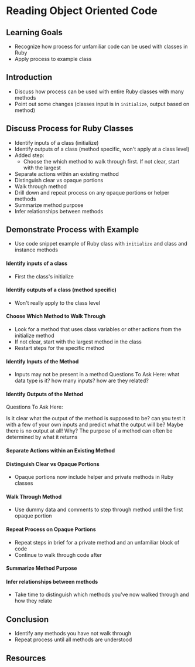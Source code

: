 # Reading Object Oriented Code

## Learning Goals

- Recognize how process for unfamiliar code can be used with classes in Ruby
- Apply process to example class

## Introduction

- Discuss how process can be used with entire Ruby classes with many methods
- Point out some changes (classes input is in `initialize`, output based on method)

## Discuss Process for Ruby Classes

- Identify inputs of a class (initialize)
- Identify outputs of a class (method specific, won't apply at a class level)
- Added step:
  - Choose the which method to walk through first. If not clear, start with the largest
- Separate actions within an existing method
- Distinguish clear vs opaque portions
- Walk through method
- Drill down and repeat process on any opaque portions or helper methods
- Summarize method purpose
- Infer relationships between methods

## Demonstrate Process with Example

- Use code snippet example of Ruby class with `initialize` and class and instance methods

#### Identify inputs of a class

- First the class's initialize

#### Identify outputs of a class (method specific)

- Won't really apply to the class level

#### Choose Which Method to Walk Through

- Look for a method that uses class variables or other actions from the initialize method
- If not clear, start with the largest method in the class
- Restart steps for the specific method

#### Identify Inputs of the Method

- Inputs may not be present in a method
  Questions To Ask Here:
  what data type is it? how many inputs? how are they related?

#### Identify Outputs of the Method

Questions To Ask Here:

Is it clear what the output of the method is supposed to be? can you test it with a few of your own inputs and predict what the output will be? Maybe there is no output at all! Why? The purpose of a method can often be determined by what it returns

#### Separate Actions within an Existing Method

#### Distinguish Clear vs Opaque Portions

- Opaque portions now include helper and private methods in Ruby classes

#### Walk Through Method

- Use dummy data and comments to step through method until the first opaque portion

#### Repeat Process on Opaque Portions

- Repeat steps in brief for a private method and an unfamiliar block of code
- Continue to walk through code after

#### Summarize Method Purpose

#### Infer relationships between methods

- Take time to distinguish which methods you've now walked through and how they relate

## Conclusion

- Identify any methods you have not walk through
- Repeat process until all methods are understood

## Resources
